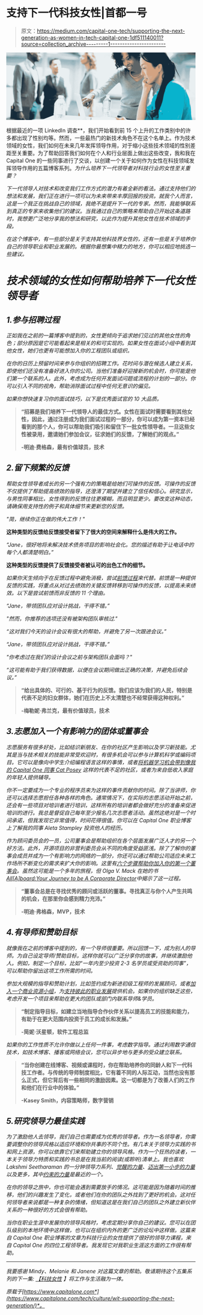 # 支持下一代科技女性|首都一号

> 原文：<https://medium.com/capital-one-tech/supporting-the-next-generation-as-women-in-tech-capital-one-1df511140011?source=collection_archive---------1----------------------->

![](img/17265978f34e1962cfd1b2398fb147a5.png)

根据最近的一项 LinkedIn 调查[](https://www.linkedin.com/pulse/which-careers-open-doors-both-women-men-16-stand-out-george-anders/)**，我们开始看到前 15 个上升的工作类别中的许多都出现了性别均等。然而，一些最热门的新技术角色不在这个名单上。作为技术领域的女性，我们如何在未来几年发挥领导作用，对于缩小这些技术领域的性别差距至关重要。为了帮助回答我们如何在个人和行业层面上做出这些改变，我和我在 Capital One 的一些同事进行了交谈，以创建一个关于如何作为女性在科技领域发挥领导作用的五篇博客系列。*为什么培养下一代领导者对科技行业的女性至关重要？*

*下一代领导人对技术和改变我们工作方式的潜力有着全新的看法。通过支持他们的想法和发展，我们正在进行一项可以为未来带来丰厚回报的投资。就我个人而言，这是一个我正在挑战自己的领域，我绝不是提升下一代的专家。然而，我能够联系到真正的专家来收集他们的建议。当我通过自己的策略来帮助自己开始这条道路时，我想更广泛地分享我的想法和研究，以此作为提升其他女性在技术领域的手段。*

*在这个博客中，有一些部分是关于支持其他科技界女性的，还有一些是关于培养你自己的领导职业和职业发展的。根据你最想集中精力的地方，你可以相应地挑选一些建议。*

# *技术领域的女性如何帮助培养下一代女性领导者*

## *1.参与招聘过程*

*正如我在之前的一篇博客中提到的，女性更倾向于追求她们见过的其他女性的角色；部分原因是它可能看起来是相关的和可实现的。如果女性在面试小组中看到其他女性，她们也更有可能想加入你的工程团队或组织。*

*在你的日历上预留时间来参与你组织的招聘工作。花时间与潜在候选人建立关系，即使他们还没有准备好进入你的公司。当他们准备好迎接新的机会时，你可能是他们第一个联系的人。此外，考虑成为任何开发面试问题或流程的计划的一部分。你可以引入不同的视角，帮助消除面试过程中任何无意识的偏见。*

*如果你想快速复习你的面试技巧，以下是优秀面试官的 10 大品质。*

> **“招募是我们培养下一代领导人的最佳方式。女性在面试时需要看到其他女性，因此，通过注册成为我们面试过程的一部分，你可以成为第一资本已经看到的那个人，你可以帮助我们吸引和留住下一批女性领导者。一旦这些女性被录用，邀请她们参加会议，征求她们的反馈，了解她们的观点。”**
> 
> **-明迪·费格森，最有价值球员，技术**

## *2.留下频繁的反馈*

*帮助女性领导者成长的另一个强有力的策略是给她们可操作的反馈。可操作的反馈不仅提供了帮助提高绩效的指导，还澄清了期望并建立了信任和信心。研究显示，与男性同事相比，女性得到的反馈往往更模糊，而且明显更少。要改变这种动态，请确保用支持性的例子和具体细节来更新您的反馈。*

*"简，继续你正在做的伟大工作！"*

**这种类型的反馈给反馈接受者留下了很大的空间来解释什么是伟大的工作。**

*“Jane，很好地将未解决技术债务项目的影响社会化。您的描述有助于让电话中的每个人都清楚明白。”*

**这种类型的反馈提供了反馈接受者被认可的出色工作的细节。**

*如果你天生倾向于在反馈过程中避免消极，尝试[前馈过程](https://padraig.ca/5132/feedforward-approach/)来代替。前馈是一种提供反馈的实践，将重点从对过去绩效的关键反馈转移到可操作的反馈，以提高未来绩效。以下是尝试前馈而非反馈的 11 个理由。*

*“Jane，带领团队应对设计挑战，干得不错。”*

*"然而，你推荐的选项还没有被架构团队审核过."*

*“这对我们今天的设计会议有很大的帮助，并避免了另一次跟进会议。”*

*“Jane，带领团队应对设计挑战，干得不错。”*

*"你考虑过在我们的设计会议之前与架构团队会面吗？"*

*“这可能有助于我们获得数据，以便在会议期间做出正确的决策，并避免后续会议。”*

> **“给出具体的、可行的、基于行为的反馈。我们应该为我们的人民，特别是代表不足的妇女群体，她们在历史上不太清楚也不经常获得这种权利。”**
> 
> **-梅勒妮·弗兰克，最有价值球员，技术**

## *3.志愿加入一个有影响力的团体或董事会*

*志愿服务有很多好处，比如结识新朋友、在你的社区产生影响以及学习新技能。尤其是当与技术相关的技能非常受欢迎时，有很多机会可以参与计算机科学或编码项目。它可以是像向中学生介绍编程语言这样的事情，或者[将机器学习机会带到像我的 Capital One 同事 Cat Posey](https://www.capitalonecareers.com/a-leaders-journey-to-connect-women-in-tech-divi-tlead?utm_source=Capital_One_Tech&utm_medium=CareersWebsiteReferral&utm_campaign=Tech_Marketing&utm_content=Series_Content) 这样的代表不足的社区，或者为来自低收入家庭的年轻人提供辅导。*

*你不一定要成为一个专业的程序员来为这样的事件贡献你的时间。除了当讲师，你还可以选择志愿担任各种各样的角色。通常情况下，在实际的志愿活动开始之前，还会有一些项目对培训者进行培训，这样所有的培训者都会做好充分的准备来促进培训的进行。我总是督促自己每年至少报名几次志愿者活动。虽然这绝对是一个时间承诺，但我发现它非常值得，时间花得很值。你可以在 Capital One 职业博客上了解我的同事 Aleta Stampley 投资他人的经历。*

*作为顾问委员会的一员，公司董事会是帮助组织在各个层面发展广泛人才的另一个好方法。此外，开源项目的非营利委员会从不同的角度受益匪浅。除了了解你的董事会成员并成为一个有影响力的网络的一部分，你还可以通过帮助公司适应未来工作场所不断变化的需求来扩大你的影响。这里有[六个步骤帮助你加入你的第一个董事会](https://carenmerrick.com/six-steps-to-secure-board-of-directors-positions/)。虽然这可能是一个多年的旅程，但 Olga V. Mack 在她的书[*All[A]board:Your Journey to be A Corporate Director*](https://www.goodreads.com/book/show/38355097-all-a-board)*中揭示了这一过程。**

> **“董事会总是在寻找优秀的顾问或活跃的董事。寻找真正与你个人产生共鸣的机会，在那里你会感到精力充沛。”**
> 
> **-明迪·弗格森，MVP，技术**

## *4.有导师和赞助目标*

*就像我在之前的博客中提到的，有一个导师很重要。所以回馈一下，成为别人的导师。为自己设定导师/赞助目标，这样你就可以广泛分享你的故事，并继续激励他人。例如，制定一个目标，比如“一年内至少投资 2-3 名学员或受资助的同事”，可以帮助你留出这项工作所需的时间。*

*参加大规模的指导和赞助计划，比如签约成为新进初级工程师的发展顾问，或者[加入一个商业资源小组](https://www.capitalonecareers.com/women-in-tech-an-inclusive-community-for-women-technologists-divi-cul-work?utm_source=Capital_One_Tech&utm_medium=CareersWebsiteReferral&utm_campaign=Tech_Marketing&utm_content=Series_Content)，为[支持彼此的职业发展](https://www.capitalonecareers.com/women-at-capital-one-career-growth-and-connection-through-community-101-divi-work-cul?utm_source=Capital_One_Tech&utm_medium=CareersWebsiteReferral&utm_campaign=Tech_Marketing&utm_content=Series_Content)提供机会。如果你的组织缺乏这些，考虑开发一个项目来帮助在更大的团队或部门内联系导师&学员。*

> **“制定指导目标，如建立当地指导合作伙伴关系以提高员工的技能和能力，有助于在更大范围内投资于员工的成长和发展。”**
> 
> **-简妮·沃星顿，软件工程总监**

*如果你的工作性质不允许你做以上任何一件事，考虑数字指导。通过利用数字通信技术，如技术博客、播客或网络会议，您可以异步地与更多的受众建立联系。*

> **“当你创建在线博客、视频或课程时，你在帮助培养你的同龄人和下一代科技工作者。与传统的导师制度相比，它有着不同的人际互动，当然也没有那么正式，但它背后有一些相同的激励因素。这一切都是为了改善人们的工作和他们在行业中的体验。”**
> 
> **-Kasey Smith，内容策略师，数字营销**

## *5.研究领导力最佳实践*

*为了激励他人去领导，我们自己也需要成为优秀的领导者。作为一名领导者，你需要调整你的领导风格以适应环境和你共事的不同个性。有几本关于领导力实践的书和网上资源，你可以依靠它们来帮助建立你的领导风格。作为一个狂热的读者，一本关于领导力特质和实践的书总是在我当前的阅读(或聆听)清单上。我也喜欢 Lakshmi Seetharaman 的一分钟领导力系列、[觉醒的力量](https://www.linkedin.com/pulse/power-wake-lakshmi-seetharaman/?trackingId=XSKBbBvhTCW3LBkCopdFTQ%3D%3D)、[迈出第一小步的力量](https://www.linkedin.com/pulse/power-first-small-step-lakshmi-seetharaman/)以及更多，其中[约束的力量](https://www.linkedin.com/pulse/power-constraints-lakshmi-seetharaman/)是最近的一个。*

*在你的领导之旅中，你也可能会遇到需要放手的情况。这可能是因为随着时间的推移，他们的兴趣发生了变化，或者他们在你的团队之外找到了更好的机会。这对任何领导者来说都是一种复杂的情绪，但知道这是在我们自己的团队之外建立新伙伴关系的一种很好的方式会很有帮助。*

*当你在职业生涯中发展你的领导风格时，考虑定期分享你自己的建议。您可以在团队级别的本地环境中这样做，也可以在组织内外的更广泛的论坛中这样做。这篇来自 Capital One 职业博客的文章为科技行业的女性提供了很好的领导力课程，来自 Capital One 的四位工程领导者。我发现它对我职业生涯这方面的工作很有帮助。*

*****

**我要感谢 Mindy、Melanie 和 Janene 对这篇文章的帮助。敬请期待这个五集系列的下一集:* [*【科技女性*](https://www.capitalone.com/tech/culture/wit-integrating-work-and-life/) *】将工作与生活融为一体。**

**原载于*[*https://www.capitalone.com*](https://www.capitalone.com/tech/culture/wit-supporting-the-next-generation/)*。**